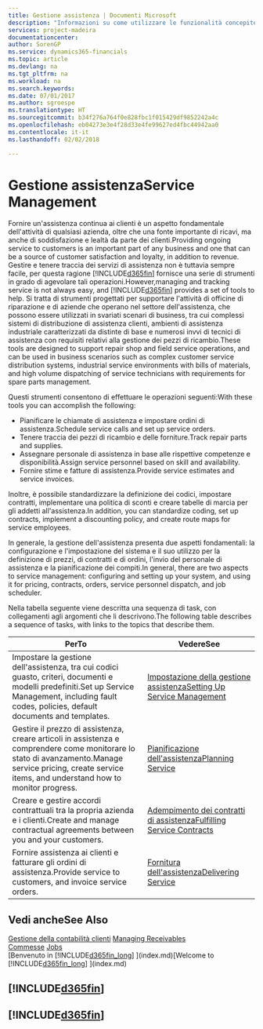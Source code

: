 ```yaml
---
title: Gestione assistenza | Documenti Microsoft
description: "Informazioni su come utilizzare le funzionalità concepite per supportare l'attività di officine di riparazione e le operazioni di assistenza su campo."
services: project-madeira
documentationcenter: 
author: SorenGP
ms.service: dynamics365-financials
ms.topic: article
ms.devlang: na
ms.tgt_pltfrm: na
ms.workload: na
ms.search.keywords: 
ms.date: 07/01/2017
ms.author: sgroespe
ms.translationtype: HT
ms.sourcegitcommit: b34f276a764f0e828fbc1f015429df9852242a4c
ms.openlocfilehash: eb04273e3e4f28d33e4fe99627ed4fbc44942aa0
ms.contentlocale: it-it
ms.lasthandoff: 02/02/2018

---
```

# <a name="service-management"></a><span data-ttu-id="1b38a-103">Gestione assistenza</span><span class="sxs-lookup"><span data-stu-id="1b38a-103">Service Management</span></span>
<span data-ttu-id="1b38a-104">Fornire un'assistenza continua ai clienti è un aspetto fondamentale dell'attività di qualsiasi azienda, oltre che una fonte importante di ricavi, ma anche di soddisfazione e lealtà da parte dei clienti.</span><span class="sxs-lookup"><span data-stu-id="1b38a-104">Providing ongoing service to customers is an important part of any business and one that can be a source of customer satisfaction and loyalty, in addition to revenue.</span></span> <span data-ttu-id="1b38a-105">Gestire e tenere traccia dei servizi di assistenza non è tuttavia sempre facile, per questa ragione [!INCLUDE[d365fin](includes/d365fin_md.md)] fornisce una serie di strumenti in grado di agevolare tali operazioni.</span><span class="sxs-lookup"><span data-stu-id="1b38a-105">However,managing and tracking service is not always easy, and [!INCLUDE[d365fin](includes/d365fin_md.md)] provides a set of tools to help.</span></span> <span data-ttu-id="1b38a-106">Si tratta di strumenti progettati per supportare l'attività di officine di riparazione e di aziende che operano nel settore dell'assistenza, che possono essere utilizzati in svariati scenari di business, tra cui complessi sistemi di distribuzione di assistenza clienti, ambienti di assistenza industriale caratterizzati da distinte di base e numerosi invvi di tecnici di assistenza con requisiti relativi alla gestione dei pezzi di ricambio.</span><span class="sxs-lookup"><span data-stu-id="1b38a-106">These tools are designed to support repair shop and field service operations, and can be used in business scenarios such as complex customer service distribution systems, industrial service environments with bills of materials, and high volume dispatching of service technicians with requirements for spare parts management.</span></span>  

 <span data-ttu-id="1b38a-107">Questi strumenti consentono di effettuare le operazioni seguenti:</span><span class="sxs-lookup"><span data-stu-id="1b38a-107">With these tools you can accomplish the following:</span></span>  

* <span data-ttu-id="1b38a-108">Pianificare le chiamate di assistenza e impostare ordini di assistenza.</span><span class="sxs-lookup"><span data-stu-id="1b38a-108">Schedule service calls and set up service orders.</span></span>  
* <span data-ttu-id="1b38a-109">Tenere traccia dei pezzi di ricambio e delle forniture.</span><span class="sxs-lookup"><span data-stu-id="1b38a-109">Track repair parts and supplies.</span></span>  
* <span data-ttu-id="1b38a-110">Assegnare personale di assistenza in base alle rispettive competenze e disponibilità.</span><span class="sxs-lookup"><span data-stu-id="1b38a-110">Assign service personnel based on skill and availability.</span></span>  
* <span data-ttu-id="1b38a-111">Fornire stime e fatture di assistenza.</span><span class="sxs-lookup"><span data-stu-id="1b38a-111">Provide service estimates and service invoices.</span></span>  

<span data-ttu-id="1b38a-112">Inoltre, è possibile standardizzare la definizione dei codici, impostare contratti, implementare una politica di sconti e creare tabelle di marcia per gli addetti all'assistenza.</span><span class="sxs-lookup"><span data-stu-id="1b38a-112">In addition, you can standardize coding, set up contracts, implement a discounting policy, and create route maps for service employees.</span></span>  

<span data-ttu-id="1b38a-113">In generale, la gestione dell'assistenza presenta due aspetti fondamentali: la configurazione e l'impostazione del sistema e il suo utilizzo per la definizione di prezzi, di contratti e di ordini, l'invio del personale di assistenza e la pianificazione dei compiti.</span><span class="sxs-lookup"><span data-stu-id="1b38a-113">In general, there are two aspects to service management: configuring and setting up your system, and using it for pricing, contracts, orders, service personnel dispatch, and job scheduler.</span></span>  

<span data-ttu-id="1b38a-114">Nella tabella seguente viene descritta una sequenza di task, con collegamenti agli argomenti che li descrivono.</span><span class="sxs-lookup"><span data-stu-id="1b38a-114">The following table describes a sequence of tasks, with links to the topics that describe them.</span></span>   

|<span data-ttu-id="1b38a-115">**Per**</span><span class="sxs-lookup"><span data-stu-id="1b38a-115">**To**</span></span>|<span data-ttu-id="1b38a-116">**Vedere**</span><span class="sxs-lookup"><span data-stu-id="1b38a-116">**See**</span></span>|  
|------------|-------------|  
|<span data-ttu-id="1b38a-117">Impostare la gestione dell'assistenza, tra cui codici guasto, criteri, documenti e modelli predefiniti.</span><span class="sxs-lookup"><span data-stu-id="1b38a-117">Set up Service Management, including fault codes, policies, default documents and templates.</span></span>|[<span data-ttu-id="1b38a-118">Impostazione della gestione assistenza</span><span class="sxs-lookup"><span data-stu-id="1b38a-118">Setting Up Service Management</span></span>](service-setup-service.md)|  
|<span data-ttu-id="1b38a-119">Gestire il prezzo di assistenza, creare articoli in assistenza e comprendere come monitorare lo stato di avanzamento.</span><span class="sxs-lookup"><span data-stu-id="1b38a-119">Manage service pricing, create service items, and understand how to monitor progress.</span></span>|[<span data-ttu-id="1b38a-120">Pianificazione dell'assistenza</span><span class="sxs-lookup"><span data-stu-id="1b38a-120">Planning Service</span></span>](service-plan-service.md)|  
|<span data-ttu-id="1b38a-121">Creare e gestire accordi contrattuali tra la propria azienda e i clienti.</span><span class="sxs-lookup"><span data-stu-id="1b38a-121">Create and manage contractual agreements between you and your customers.</span></span>|[<span data-ttu-id="1b38a-122">Adempimento dei contratti di assistenza</span><span class="sxs-lookup"><span data-stu-id="1b38a-122">Fulfilling Service Contracts</span></span>](service-fulfill-service-contracts.md)|  
|<span data-ttu-id="1b38a-123">Fornire assistenza ai clienti e fatturare gli ordini di assistenza.</span><span class="sxs-lookup"><span data-stu-id="1b38a-123">Provide service to customers, and invoice service orders.</span></span>|[<span data-ttu-id="1b38a-124">Fornitura dell'assistenza</span><span class="sxs-lookup"><span data-stu-id="1b38a-124">Delivering Service</span></span>](service-deliver-service.md)|  

## <a name="see-also"></a><span data-ttu-id="1b38a-125">Vedi anche</span><span class="sxs-lookup"><span data-stu-id="1b38a-125">See Also</span></span>  
<span data-ttu-id="1b38a-126">[Gestione della contabilità clienti](receivables-manage-receivables.md) </span><span class="sxs-lookup"><span data-stu-id="1b38a-126">[Managing Receivables](receivables-manage-receivables.md) </span></span>  
<span data-ttu-id="1b38a-127">[Commesse](projects-how-create-jobs.md) </span><span class="sxs-lookup"><span data-stu-id="1b38a-127">[Jobs](projects-how-create-jobs.md) </span></span>  
<span data-ttu-id="1b38a-128">[Benvenuto in [!INCLUDE[d365fin_long](includes/d365fin_long_md.md)] ](index.md)</span><span class="sxs-lookup"><span data-stu-id="1b38a-128">[Welcome to [!INCLUDE[d365fin_long](includes/d365fin_long_md.md)] ](index.md)</span></span>

## [!INCLUDE[d365fin](includes/free_trial_md.md)]  
## [!INCLUDE[d365fin](includes/training_link_md.md)]

